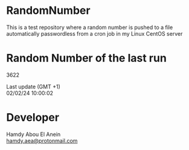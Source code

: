 # RandomNumber    
This is a test repository where a random number is pushed to a file automatically passwordless from a cron job in my Linux CentOS server    
# Random Number of the last run   
3622
      
Last update (GMT +1)    
02/02/24 10:00:02
# Developer    
Hamdy Abou El Anein   
hamdy.aea@protonmail.com
